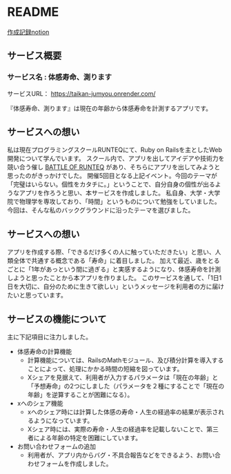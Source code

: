 # README

[作成記録notion](https://impartial-trunk-0da.notion.site/ea217c40a9014d78843a933712fdb4d7?pvs=4)


## サービス概要

### サービス名 : 体感寿命、測ります

サービスURL： https://taikan-jumyou.onrender.com/

『体感寿命、測ります』は現在の年齢から体感寿命を計測するアプリです。


## サービスへの想い
私は現在プログラミングスクールRUNTEQにて、Ruby on Railsを主としたWeb開発について学んでいます。
スクール内で、アプリを出してアイデアや技術力を競い合う催し [BATTLE OF RUNTEQ](https://battleof.runteq.jp/) があり、そちらにアプリを出してみようと思ったのがきっかけでした。
開催5回目となる上記イベント。今回のテーマが「完璧はいらない。個性をカタチに。」ということで、自分自身の個性が出るようなアプリを作ろうと思い、本サービスを作成しました。
私自身、大学・大学院で物理学を専攻しており、「時間」というものについて勉強をしていました。今回は、そんな私のバックグラウンドに沿ったテーマを選びました。


## サービスへの想い
アプリを作成する際、「できるだけ多くの人に触っていただきたい」と思い、人類全体で共通する概念である「寿命」に着目しました。
加えて最近、歳をとるごとに「1年があっという間に過ぎる」と実感するようになり、体感寿命を計測しようと思ったことから本アプリを作りました。
このサービスを通して、「1日1日を大切に、自分のために生きて欲しい」というメッセージを利用者の方に届けたいと思っています。


## サービスの機能について
主に下記項目に注力しました。
- 体感寿命の計算機能
  - 計算機能については、RailsのMathモジュール、及び積分計算を導入することによって、処理にかかる時間の短縮を図っています。
  - Xシェアを見据えて、利用者が入力するパラメータは「現在の年齢」と「予想寿命」の2つにしました（パラメータを２種にすることで「現在の年齢」を逆算することが困難になる）。
- xへのシェア機能
  - xへのシェア時には計算した体感の寿命・人生の経過率の結果が表示されるようになっています。
  - Xシェア時には、実際の寿命・人生の経過率を記載しないことで、第三者による年齢の特定を困難にしています。
- お問い合わせフォームの追加
  - 利用者が、アプリ内からバグ・不具合報告などをできるよう、お問い合わせフォームを作成しました。
